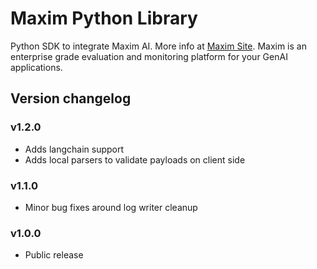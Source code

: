 # Maxim Python Library

Python SDK to integrate Maxim AI. More info at [Maxim Site](https://getmaxim.ai). Maxim is an enterprise grade evaluation and monitoring platform for your GenAI applications.

## Version changelog

### v1.2.0

* Adds langchain support
* Adds local parsers to validate payloads on client side

### v1.1.0

* Minor bug fixes around log writer cleanup

### v1.0.0

* Public release
